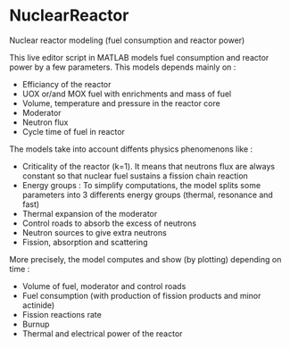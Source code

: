 # NuclearReactor
Nuclear reactor modeling (fuel consumption and reactor power)

This live editor script in MATLAB models fuel consumption and reactor power by a few parameters. This models depends mainly on :
- Efficiancy of the reactor
- UOX or/and MOX fuel with enrichments and mass of fuel
- Volume, temperature and pressure in the reactor core
- Moderator
- Neutron flux
- Cycle time of fuel in reactor

The models take into account diffents physics phenomenons like :
- Criticality of the reactor (k=1). It means that neutrons flux are always constant so that nuclear fuel sustains a fission chain reaction
- Energy groups : To simplify computations, the model splits some parameters into 3 differents energy groups (thermal, resonance and fast)
- Thermal expansion of the moderator
- Control roads to absorb the excess of neutrons
- Neutron sources to give extra neutrons
- Fission, absorption and scattering

More precisely, the model computes and show (by plotting) depending on time :
- Volume of fuel, moderator and control roads
- Fuel consumption (with production of fission products and minor actinide)
- Fission reactions rate
- Burnup
- Thermal and electrical power of the reactor
